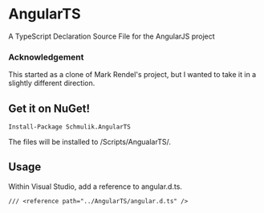 # AngularTS

A TypeScript Declaration Source File for the AngularJS project

### Acknowledgement

This started as a clone of Mark Rendel's project, but I wanted to take it in a slightly different direction.

## Get it on NuGet!

    Install-Package Schmulik.AngularTS
	
The files will be installed to /Scripts/AngualarTS/.

## Usage

Within Visual Studio, add a reference to angular.d.ts.

	/// <reference path="../AngularTS/angular.d.ts" />
